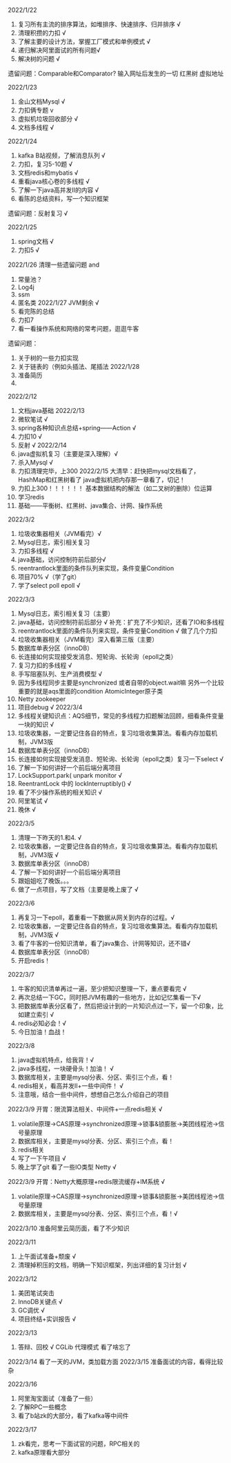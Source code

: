 2022/1/22
1. 复习所有主流的排序算法，如堆排序、快速排序、归并排序 √
2. 清理积攒的力扣 √
3. 了解主要的设计方法，掌握工厂模式和单例模式 √
4. 递归解决阿里面试的所有问题√
5. 解决树的问题 √

遗留问题：Comparable和Comparator?
        输入网址后发生的一切
        红黑树
        虚拟地址

2022/1/23
1. 金山文档Mysql √
2. 力扣俩专题 v
3. 虚拟机垃圾回收部分 √
4. 文档多线程 √


2022/1/24
1. kafka B站视频，了解消息队列 √
2. 力扣，复习5-10题 √
3. 文档redis和mybatis √
4. 重看java核心卷的多线程 √
5. 了解一下java高并发Ⅱ的内容 √
6. 看陈的总结资料，写一个知识框架
   
遗留问题：反射复习 √

2022/1/25
1. spring文档 √
2. 力扣5 √

2022/1/26
清理一些遗留问题
and
1. 常量池？
2. Log4j
3. ssm
4. 匿名类
2022/1/27
JVM剩余 √
1. 看完陈的总结
2. 力扣7 
3. 看一看操作系统和网络的常考问题，逛逛牛客

遗留问题：
1. 关于树的一些力扣实现
2. 关于链表的（例如头插法、尾插法
2022/1/28
1. 准备简历
2. 

2022/2/12
1. 文档java基础
2022/2/13
0. 微软笔试 √
1. spring各种知识点总结+spring——Action √
2. 力扣10 √
3. 反射 √
2022/2/14
1. java虚拟机复习（主要是深入理解）√
2. 杀入Mysql √
3. 力扣清理完毕，上300
2022/2/15
大清早：赶快把mysql文档看了，HashMap和红黑树看了
java虚拟机把内存那一章看了，切记！
1. 力扣上300！！！！！！    基本数据结构的解法（如二叉树的删除）位运算
2. 学习redis
3. 基础——平衡树、红黑树、java集合、计网、操作系统


2022/3/2

1. 垃圾收集器相关（JVM看完）√
2. Mysql日志，索引相关复习
3. 力扣多线程 √
4. java基础，访问控制符前后部分√
5. reentrantlock里面的条件队列来实现，条件变量Condition
6. 项目70% √（学了git）
7. 学了select poll epoll √

2022/3/3

1. Mysql日志，索引相关复习（主要）
2. java基础，访问控制符前后部分 √ 补充：扩充了不少知识，还看了IO和多线程
3. reentrantlock里面的条件队列来实现，条件变量Condition √ 做了几个力扣
4. 垃圾收集器相关（JVM看完）深入看第三版（主要）
5. 数据库单表分区（innoDB）
6. 长连接如何实现接受发消息、短轮询、长轮询（epoll之类）
7. 复习力扣的多线程 √
8. 手写阻塞队列、生产消费模型 √
9. 因为多线程同步主要是synchronized 或者自带的object.wait嘛  另外一个比较重要的就是aqs里面的condition
AtomicInteger原子类
10. Netty zookeeper
11. 项目debug √
2022/3/4
1. 多线程关键知识点：AQS细节，常见的多线程力扣题解法回顾，细看条件变量一块的知识 √
2. 垃圾收集器，一定要记住各自的特点，复习垃圾收集算法。看看内存加载机制，JVM3版 
3. 数据库单表分区（innoDB）
4. 长连接如何实现接受发消息、短轮询、长轮询（epoll之类）复习一下select √
5. 了解一下如何讲好一个前后端分离项目
6. LockSupport.park( unpark monitor √
7. ReentrantLock 中的 lockInterruptibly() √
8. 看了不少操作系统的相关知识 √
9. 阿里笔试 √
10. 晚休 √
   
2022/3/5
1. 清理一下昨天的1.和4. √
2. 垃圾收集器，一定要记住各自的特点，复习垃圾收集算法。看看内存加载机制，JVM3版 √
3. 数据库单表分区（innoDB）
4. 了解一下如何讲好一个前后端分离项目
5. 跟姐姐吃了晚饭。。。
6. 做了一点项目，写了文档（主要是晚上废了 √

2022/3/6
1. 再复习一下epoll，着重看一下数据从网关到内存的过程。√
2. 垃圾收集器，一定要记住各自的特点，复习垃圾收集算法。看看内存加载机制，JVM3版 √
3. 看了牛客的一份知识清单，看了java集合、计网等知识，还不错√
4. 数据库单表分区（innoDB）
5. 开启redis！

2022/3/7
1. 牛客的知识清单再过一遍，至少把知识整理一下，重点要看完 √
2. 再次总结一下GC，同时把JVM有趣的一些地方，比如记忆集看一下√
3. 把数据库单表分区看了，然后把设计到的一片知识点过一下，留一个印象，比如建立索引 √
4. redis必知必会！√
5. 今日加油！血战！

2022/3/8
1. java虚拟机特点，给我背！√
2. java多线程，一块硬骨头！加油！ √
3. 数据库相关，主要是mysql分表、分区、索引三个点，看！
4. redis相关，看高并发Ⅱ+一些中间件！ √
5. 注意哦，结合一些中间件，想想自己怎么介绍自己的项目

2022/3/9
开胃：限流算法相关、中间件+一点redis相关 √
1. volatile原理->CAS原理->synchronized原理->锁事&锁膨胀->美团线程池->信号量原理
2. 数据库相关，主要是mysql分表、分区、索引三个点，看！
3. redis相关
4. 写了一下午项目 √
5. 晚上学了git   看了一些IO类型 Netty √

2022/3/9
开胃：Netty大概原理+redis限流缓存+IM系统 √
1. volatile原理->CAS原理->synchronized原理->锁事&锁膨胀->美团线程池->信号量原理 
2. 数据库相关，主要是mysql分表、分区、索引三个点，看！√

2022/3/10 准备阿里云简历面，看了不少知识

2022/3/11
1. 上午面试准备+颓废 √
2. 清理掉积压的文档，明确一下知识框架，列出详细的复习计划 √

2022/3/12
1. 美团笔试突击
2. InnoDB关键点 √
3. GC调优 √
4. 项目终结+实训报告 √

2022/3/13
1. 答辩、回校 √
CGLib 代理模式
看了啥忘了

2022/3/14
看了一天的JVM，类加载方面
2022/3/15
准备面试的内容，看得比较杂

2022/3/16
1. 阿里淘宝面试（准备了一些）
2. 了解RPC一些概念
3. 看了b站zk的大部分，看了kafka等中间件

2022/3/17
1. zk看完，思考一下面试官的问题，RPC相关的
2. kafka原理看大部分



